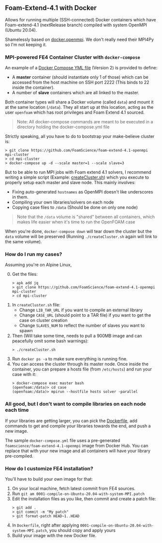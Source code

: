 ## Foam-Extend-4.1 with Docker

Allows for running multiple (SSH-connected) Docker containers which have Foam-extend-4.1 (nextRelease branch)
compiled with system OpenMPI (Ubuntu 20.04).

Shamelessly based on [docker.openmpi](https://github.com/oweidner/docker.openmpi).
We don't really need their MPI4Py so I'm not keeping it.


### MPI-powered FE4 Container Cluster with `docker-compose`

An example of a [Docker Compose YML file](docker-compose.yml) (Version 2) is provided
to define:

- A **master** container (should instantiate only 1 of those) which 
   can be accessed from the host machine on SSH port 2222 (This binds to 22 inside the container).
- A number of **slave** containers which are all linked to the master.

Both container types will share a Docker volume (called `data`) and mount it at the same location
(`/data`). They all start up at this location, acting as the user `openfoam` which has root
privileges and Foam Extend 4.1 sourced.

> Note: All docker-compose commands are meant to be executed in a directory holding
> the docker-compose.yml file


Strictly speaking, all you have to do to bootstrap your make-believe cluster is:
```
> git clone https://github.com/FoamScience/foam-extend-4.1-openmpi mpi-cluster
> cd mpi-cluster
> docker-compose up -d --scale master=1 --scale slave=3
```

But to be able to run MPI jobs with Foam extend 4.1 solvers, I recommend writing
a simple script (Example: [createCluster.sh](createCluster.sh)) which you execute
to properly setup each master and slave node. This mainly involves:

- Fixing auto-generated `hostnames` as OpenMPI doesn't like underscores in them.
- Compiling your own libraries/solvers on each node
- Copying case files to `/data` (Should be done on only one node)

> Note that the `/data` volume is "shared" between all containers,
> which makes life easier when it's time to run the OpenFOAM case

When you're done, `docker-compose down` will tear down the cluster but the `data`
volume will be preserved (Running `./createCluster.sh` again will link to the same volume).

### How do I run my cases?

Assuming you're on Alpine Linux,


0. Get the files:
   ```
   > apk add jq
   > git clone https://github.com/FoamScience/foam-extend-4.1-openmpi mpi-cluster
   > cd mpi-cluster
   ```
1. In `createCluster.sh` file:
   - Change `LIB_TAR_URL` if you want to compile an external library
   - Change `CASE_URL` (should point to a TAR file) if you want to get the case on cluster creation
   - Change `SLAVES_NUM` to reflect the number of slaves you want to spawn
2. Then (Will take some time, needs to pull a 900MB image and can peacefully omit some bash warnings):
   ```
   > ./createCluster.sh
   ```
3. Run `docker ps -a` to make sure everything is running fine.
4. You can access the cluster through its master node. Once inside the container,
   you can prepare a hosts file (from `/etc/hosts`) and run your case with it:
   ```
   > docker-compose exec master bash
   (openfoam:/data)> cd case
   (openfoam:/data)> mpirun --hostfile hosts solver -parallel
   ```

### All good, but I don't want to compile libraries on each node each time

If your libraries are getting larger, you can pick the [Dockerfile](Dockerfile),
add commands to get and compile your libraries towards the end, and push a new image.

The sample `docker-compose.yml` file uses a pre-generated `foamscience/foam-extend-4.1-openmpi`
image from Docker Hub. You can replace that with your new image and all containers will have
your library pre-compiled.

### How do I customize FE4 installation?

You'll have to build your own image for that:

1. On your local machine, fetch latest commit from FE4 sources.
2. Run `git am 0001-compile-on-Ubuntu-20.04-with-system-MPI.patch`
3. Edit the installation files as you like, then commit and create a patch file:
   ```
   > git add .
   > git commit -m "My patch"
   > git format-patch HEAD~1..HEAD
   ```
4. In `Dockerfile`, right after applying `0001-compile-on-Ubuntu-20.04-with-system-MPI.patch`,
   you should copy and apply yours
5. Build your image with the new Docker file.
